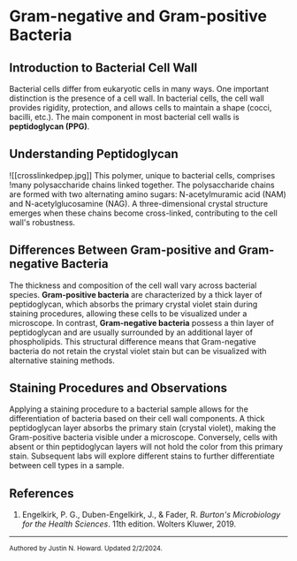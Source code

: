 # Gram-negative and Gram-positive Bacteria

## Introduction to Bacterial Cell Wall

Bacterial cells differ from eukaryotic cells in many ways. One important distinction is the presence of a cell wall. In bacterial cells, the cell wall provides rigidity, protection, and allows cells to maintain a shape (cocci, bacilli, etc.). The main component in most bacterial cell walls is **peptidoglycan (PPG)**.

## Understanding Peptidoglycan
![[crosslinkedpep.jpg]]
This polymer, unique to bacterial cells, comprises !many polysaccharide chains linked together. The polysaccharide chains are formed with two alternating amino sugars: N-acetylmuramic acid (NAM) and N-acetylglucosamine (NAG). A three-dimensional crystal structure emerges when these chains become cross-linked, contributing to the cell wall's robustness.

## Differences Between Gram-positive and Gram-negative Bacteria



The thickness and composition of the cell wall vary across bacterial species. **Gram-positive bacteria** are characterized by a thick layer of peptidoglycan, which absorbs the primary crystal violet stain during staining procedures, allowing these cells to be visualized under a microscope. In contrast, **Gram-negative bacteria** possess a thin layer of peptidoglycan and are usually surrounded by an additional layer of phospholipids. This structural difference means that Gram-negative bacteria do not retain the crystal violet stain but can be visualized with alternative staining methods.

## Staining Procedures and Observations

Applying a staining procedure to a bacterial sample allows for the differentiation of bacteria based on their cell wall components. A thick peptidoglycan layer absorbs the primary stain (crystal violet), making the Gram-positive bacteria visible under a microscope. Conversely, cells with absent or thin peptidoglycan layers will not hold the color from this primary stain. Subsequent labs will explore different stains to further differentiate between cell types in a sample.

## References

1. Engelkirk, P. G., Duben-Engelkirk, J., & Fader, R. _Burton's Microbiology for the Health Sciences_. 11th edition. Wolters Kluwer, 2019.
---
<sup>Authored by Justin N. Howard. Updated 2/2/2024.</sup>

